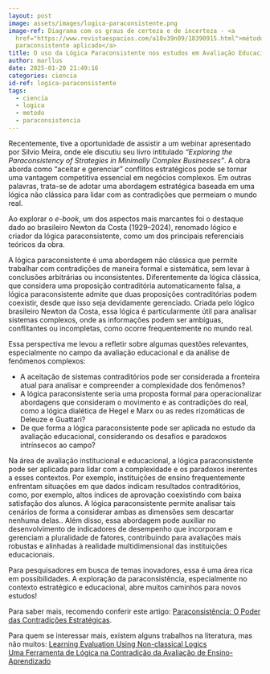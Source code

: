 ```yaml
---
layout: post
image: assets/images/logica-paraconsistente.png
image-ref: Diagrama com os graus de certeza e de incerteza - <a
  href="https://www.revistaespacios.com/a18v39n09/18390915.html">método
  paraconsistente aplicado</a>
title: O uso da Lógica Paraconsistente nos estudos em Avaliação Educacional
author: marllus
date: 2025-01-20 21:49:16
categories: ciencia
id-ref: logica-paraconsistente
tags:
  - ciencia
  - logica
  - metodo
  - paraconsistencia
---
```

Recentemente, tive a oportunidade de assistir a um webinar apresentado por Silvio Meira, onde ele discutiu seu livro intitulado *“Exploring the Paraconsistency of Strategies in Minimally Complex Businesses”*. A obra aborda como “aceitar e gerenciar” conflitos estratégicos pode se tornar uma vantagem competitiva essencial em negócios complexos. Em outras palavras, trata-se de adotar uma abordagem estratégica baseada em uma lógica não clássica para lidar com as contradições que permeiam o mundo real.

Ao explorar o *e-book*, um dos aspectos mais marcantes foi o destaque dado ao brasileiro Newton da Costa (1929–2024), renomado lógico e criador da lógica paraconsistente, como um dos principais referenciais teóricos da obra.

A lógica paraconsistente é uma abordagem não clássica que permite trabalhar com contradições de maneira formal e sistemática, sem levar à conclusões arbitrárias ou inconsistentes. Diferentemente da lógica clássica, que considera uma proposição contraditória automaticamente falsa, a lógica paraconsistente admite que duas proposições contraditórias podem coexistir, desde que isso seja devidamente gerenciado. Criada pelo lógico brasileiro Newton da Costa, essa lógica é particularmente útil para analisar sistemas complexos, onde as informações podem ser ambíguas, conflitantes ou incompletas, como ocorre frequentemente no mundo real.

Essa perspectiva me levou a refletir sobre algumas questões relevantes, especialmente no campo da avaliação educacional e da análise de fenômenos complexos:

* A aceitação de sistemas contraditórios pode ser considerada a fronteira atual para analisar e compreender a complexidade dos fenômenos?
* A lógica paraconsistente seria uma proposta formal para operacionalizar abordagens que consideram o movimento e as contradições do real, como a lógica dialética de Hegel e Marx ou as redes rizomáticas de Deleuze e Guattari?
* De que forma a lógica paraconsistente pode ser aplicada no estudo da avaliação educacional, considerando os desafios e paradoxos intrínsecos ao campo?

Na área de avaliação institucional e educacional, a lógica paraconsistente pode ser aplicada para lidar com a complexidade e os paradoxos inerentes a esses contextos. Por exemplo, instituições de ensino frequentemente enfrentam situações em que dados indicam resultados contraditórios, como, por exemplo, altos índices de aprovação coexistindo com baixa satisfação dos alunos. A lógica paraconsistente permite analisar tais cenários de forma a considerar ambas as dimensões sem descartar nenhuma delas.. Além disso, essa abordagem pode auxiliar no desenvolvimento de indicadores de desempenho que incorporam e gerenciam a pluralidade de fatores, contribuindo para avaliações mais robustas e alinhadas à realidade multidimensional das instituições educacionais.

Para pesquisadores em busca de temas inovadores, essa é uma área rica em possibilidades. A exploração da paraconsistência, especialmente no contexto estratégico e educacional, abre muitos caminhos para novos estudos!

Para saber mais, recomendo conferir este artigo: [Paraconsistência: O Poder das Contradições Estratégicas](https://pt.linkedin.com/pulse/paraconsist%C3%AAncia-o-poder-das-contradi%C3%A7%C3%B5es-estrat%C3%A9gicas-tdscompany-reaie).

Para quem se interessar mais, existem alguns trabalhos na literatura, mas não muitos:
[Learning Evaluation Using Non-classical Logics](https://link.springer.com/chapter/10.1007/978-3-319-22756-6_68)<br>
[Uma Ferramenta de Lógica na Contradição da Avaliação de Ensino-Aprendizado](https://sol.sbc.org.br/index.php/wie/article/view/21788)